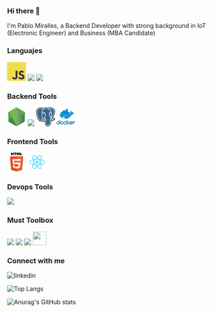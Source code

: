 ### Hi there 👋

I'm Pablo Miralles, a Backend Developer with strong background in IoT (Electronic Engineer) and Business (MBA Candidate)
<br />

### Languajes
<div>
<img width="44px" src="https://raw.githubusercontent.com/github/explore/80688e429a7d4ef2fca1e82350fe8e3517d3494d/topics/javascript/javascript.png" 
     /> <img width="44px" src="https://upload.wikimedia.org/wikipedia/commons/thumb/1/18/ISO_C%2B%2B_Logo.svg/1200px-ISO_C%2B%2B_Logo.svg.png" 
             /> <img width="44px" src="https://cdn.worldvectorlogo.com/logos/java.svg" 
                     /> 
<div/>

### Backend Tools
<div>
<img width="44px" src="https://raw.githubusercontent.com/github/explore/80688e429a7d4ef2fca1e82350fe8e3517d3494d/topics/nodejs/nodejs.png" />
<img width="44px" src="https://d33wubrfki0l68.cloudfront.net/e937e774cbbe23635999615ad5d7732decad182a/26072/logo-small.ede75a6b.svg" />
<img width="44px" src="https://raw.githubusercontent.com/github/explore/80688e429a7d4ef2fca1e82350fe8e3517d3494d/topics/postgresql/postgresql.png" /> 
<img width="44px" src="https://raw.githubusercontent.com/github/explore/80688e429a7d4ef2fca1e82350fe8e3517d3494d/topics/docker/docker.png" />

<div/>

### Frontend Tools
<div>
<img width="44px" src="https://raw.githubusercontent.com/github/explore/80688e429a7d4ef2fca1e82350fe8e3517d3494d/topics/html/html.png" />
<img width="44px" src="https://raw.githubusercontent.com/github/explore/80688e429a7d4ef2fca1e82350fe8e3517d3494d/topics/react/react.png" />

<div/>

### Devops Tools
<img width="44px" src="https://upload.wikimedia.org/wikipedia/commons/thumb/9/93/Amazon_Web_Services_Logo.svg/245px-Amazon_Web_Services_Logo.svg.png" />
     
### Must Toolbox
<div>
<img width="44px" src="https://confluence.excentia.es/download/attachments/20025142/JIRADOC?version=3&modificationDate=1526475437000&api=v2" />
<img width="44px" src="https://encrypted-tbn0.gstatic.com/images?q=tbn:ANd9GcSF-H94CHAYN80eT1OJmFBmHOxOT1RCkAxTYcocEEsnLI1nMnVPwK-GZfgmj-44uUhBMURafqESFBk&usqp=CAU"/>
<img width="44px" src="https://img.icons8.com/color/452/gitlab.png" />
<img height="32" width="32" src="https://cdn.jsdelivr.net/npm/simple-icons@v5/icons/postman.svg" /> 
<div/>

### Connect with me
<img width="44px" alt="linkedin" url="https://www.linkedin.com/in/pablo-miralles/" src="https://upload.wikimedia.org/wikipedia/commons/thumb/e/e9/Linkedin_icon.svg/2048px-Linkedin_icon.svg.png" />


![Top Langs](https://github-readme-stats.vercel.app/api/top-langs/?username=p-miralles&count_private=true)

![Anurag's GitHub stats](https://github-readme-stats.vercel.app/api?username=p-miralles&show_icons=true&count_private=true)


<!--
**p-miralles/p-miralles** is a ✨ _special_ ✨ repository because its `README.md` (this file) appears on your GitHub profile.

Here are some ideas to get you started:

- 🔭 I’m currently working on ...
- 🌱 I’m currently learning ...
- 👯 I’m looking to collaborate on ...
- 🤔 I’m looking for help with ...
- 💬 Ask me about ...
- 📫 How to reach me: ...
- 😄 Pronouns: ...
- ⚡ Fun fact: ...
-->

[linkedin]:http://linkedin.com/pablo-miralles


[postgres]: https://raw.githubusercontent.com/github/explore/80688e429a7d4ef2fca1e82350fe8e3517d3494d/topics/postgresql/postgresql.png

